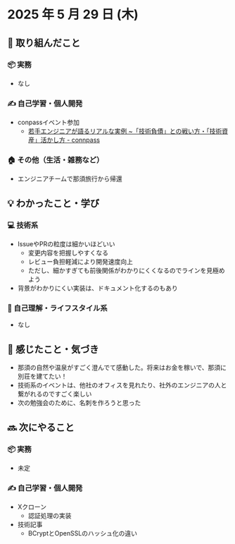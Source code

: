 # 2025 年 5 月 29 日 (木)

## 🔨 取り組んだこと
### 📦 実務
  - なし
### ✍️ 自己学習・個人開発
  - conpassイベント参加
    - [若手エンジニアが語るリアルな実例 ~「技術負債」との戦い方・「技術資産」活かし方 - connpass](https://plaidtech.connpass.com/event/353065/)
### 🏠 その他（生活・雑務など）
  - エンジニアチームで那須旅行から帰還

## 💡 わかったこと・学び
### 💻 技術系
  - IssueやPRの粒度は細かいほどいい
    - 変更内容を把握しやすくなる
    - レビュー負担軽減により開発速度向上
    - ただし、細かすぎても前後関係がわかりにくくなるのでラインを見極めよう
  - 背景がわかりにくい実装は、ドキュメント化するのもあり
### 🧘 自己理解・ライフスタイル系
  - なし

## 💭 感じたこと・気づき
- 那須の自然や温泉がすごく澄んでて感動した。将来はお金を稼いで、那須に別荘を建てたい！
- 技術系のイベントは、他社のオフィスを見れたり、社外のエンジニアの人と繋がれるのですごく楽しい
- 次の勉強会のために、名刺を作ろうと思った

## 🔜 次にやること
### 📦 実務
  - 未定
### ✍️ 自己学習・個人開発
  - Xクローン
    - 認証処理の実装
  - 技術記事
    - BCryptとOpenSSLのハッシュ化の違い
